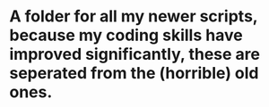 # A folder for all my newer scripts, because my coding skills have improved significantly, these are seperated from the (horrible) old ones.
